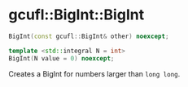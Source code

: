 # gcufl::BigInt::BigInt
```cpp
BigInt(const gcufl::BigInt& other) noexcept;

template <std::integral N = int>
BigInt(N value = 0) noexcept;
```
Creates a BigInt for numbers larger than `long long`.
